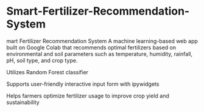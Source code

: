 # Smart-Fertilizer-Recommendation-System

mart Fertilizer Recommendation System
A machine learning-based web app built on Google Colab that recommends optimal fertilizers based on environmental and soil parameters such as temperature, humidity, rainfall, pH, soil type, and crop type.

Utilizes Random Forest classifier

Supports user-friendly interactive input form with ipywidgets

Helps farmers optimize fertilizer usage to improve crop yield and sustainability
